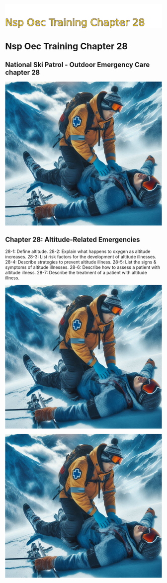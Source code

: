 ![Image image_filename](solution_sign.png)
    
# Nsp Oec Training Chapter 28 

## National Ski Patrol - Outdoor Emergency Care chapter 28

    
![Solution](code.png)

    


## Chapter 28: Altitude-Related Emergencies
28-1: Define altitude.
28-2: Explain what happens to oxygen as altitude increases. 
28-3: List risk factors for the development of altitude illnesses. 
28-4: Describe strategies to prevent altitude illness. 
28-5: List the signs & symptoms of altitude illnesses.
28-6: Describe how to assess a patient with altitude illness. 
28-7: Describe the treatment of a patient with altitude illness. 



![Solution](code.png)

    
![Solution](code.png)

    